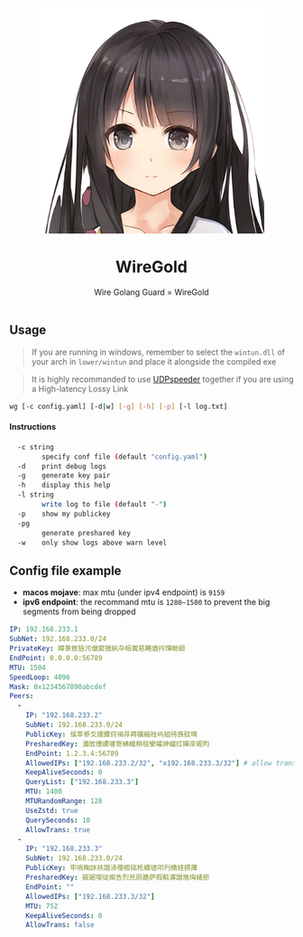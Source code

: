 <div align="center">
  <a href="https://crypko.ai/crypko/G39ZPfer7g6rz/">
    <img src=".github/Maria.png" width = "400" alt="WireGold-Maria">
  </a><br>
  <h1>WireGold</h1>
  Wire Golang Guard = WireGold<br><br>
</div>

## Usage
> If you are running in windows, remember to select the `wintun.dll` of your arch in `lower/wintun` and place it alongside the compiled exe

> It is highly recommanded to use [UDPspeeder](https://github.com/wangyu-/UDPspeeder) together if you are using a High-latency Lossy Link
```bash
wg [-c config.yaml] [-d|w] [-g] [-h] [-p] [-l log.txt]
```
#### Instructions
```bash
  -c string
        specify conf file (default "config.yaml")
  -d    print debug logs
  -g    generate key pair
  -h    display this help
  -l string
        write log to file (default "-")
  -p    show my publickey
  -pg
        generate preshared key
  -w    only show logs above warn level
```

## Config file example

- **macos mojave**: max mtu (under ipv4 endpoint) is `9159`
- **ipv6 endpoint**: the recommand mtu is `1280~1500` to prevent the big segments from being dropped

```yaml
IP: 192.168.233.1
SubNet: 192.168.233.0/24
PrivateKey: 暲菉斂狧污爉窫擸紈卆帞蔩慈睠庮扝憚瞼縀
EndPoint: 0.0.0.0:56789
MTU: 1504
SpeedLoop: 4096
Mask: 0x1234567890abcdef
Peers:
  -
    IP: "192.168.233.2"
    SubNet: 192.168.233.0/24
    PublicKey: 徯萃嵾爻燸攗窍褃冔蒔犡緇袿屿組待族砇嘀
    PresharedKey: 瀸敀爅崾嘊嵜紼樴稍毯攣矐訷蟷扛嬋庩崛昀
    EndPoint: 1.2.3.4:56789
    AllowedIPs: ["192.168.233.2/32", "x192.168.233.3/32"] # allow trans to 192.168.233.3, but don not create route
    KeepAliveSeconds: 0
    QueryList: ["192.168.233.3"]
    MTU: 1400
    MTURandomRange: 128
    UseZstd: true
    QuerySeconds: 10
    AllowTrans: true
  -
    IP: "192.168.233.3"
    SubNet: 192.168.233.0/24
    PublicKey: 牢喨粷詸衭譛浾蘹櫠砙杹蟫瑳叩刋橋経挵蘀
    PresharedKey: 竅琚喫従痸告烈兇厕趭萨假蔛瀇譄施烸蝫瘀
    EndPoint: ""
    AllowedIPs: ["192.168.233.3/32"]
    MTU: 752
    KeepAliveSeconds: 0
    AllowTrans: false
```
